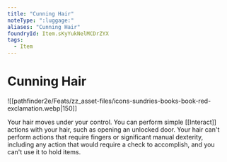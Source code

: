```yaml
---
title: "Cunning Hair"
noteType: ":luggage:"
aliases: "Cunning Hair"
foundryId: Item.sKyYukNelMCDrZYX
tags:
  - Item
---
```


# Cunning Hair
![[pathfinder2e/Feats/zz_asset-files/icons-sundries-books-book-red-exclamation.webp|150]]

Your hair moves under your control. You can perform simple [[Interact]] actions with your hair, such as opening an unlocked door. Your hair can't perform actions that require fingers or significant manual dexterity, including any action that would require a check to accomplish, and you can't use it to hold items.
